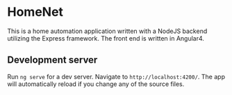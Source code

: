 # HomeNet

This is a home automation application written with a NodeJS backend utilizing the Express framework.  The front end is written in Angular4.

## Development server

Run `ng serve` for a dev server. Navigate to `http://localhost:4200/`. The app will automatically reload if you change any of the source files.
